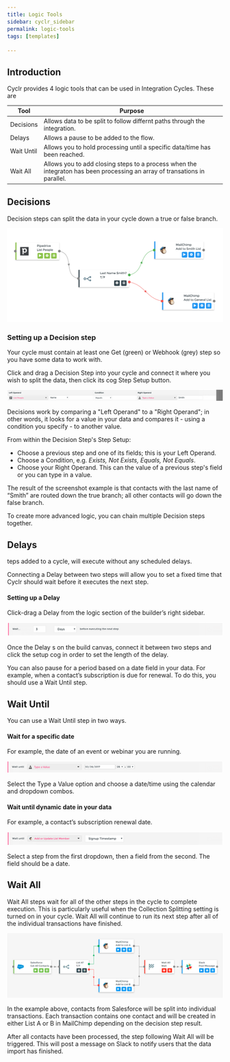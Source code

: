 ```yaml
---
title: Logic Tools
sidebar: cyclr_sidebar
permalink: logic-tools
tags: [templates]

---
```


## Introduction

Cyclr provides 4 logic tools that can be used in Integration Cycles.  These are

| Tool | Purpose |
| --- | --- |
| Decisions | Allows data to be split to follow differnt paths through the integration. |
| Delays | Allows a pause to be added to the flow. |
| Wait Until | Allows you to hold processing until a specific data/time has been reached. |
| Wait All | Allows you to add closing steps to a process when the integraton has been processing an array of transations in parallel.

## Decisions


Decision steps can split the data in your cycle down a true or false branch.

![](./images/decision-example.png)

### Setting up a Decision step

Your cycle must contain at least one Get (green) or Webhook (grey) step so you have some data to work with.

Click and drag a Decision Step into your cycle and connect it where you wish to split the data, then click its cog Step Setup button.

![](./images/decision.png)

Decisions work by comparing a "Left Operand" to a "Right Operand"; in other words, it looks for a value in your data and compares it - using a condition you specify - to another value.

From within the Decision Step's Step Setup:

*   Choose a previous step and one of its fields; this is your Left Operand.
*   Choose a Condition, e.g. _Exists, Not Exists, Equals, Not Equals_.
*   Choose your Right Operand. This can the value of a previous step's field or you can type in a value.

The result of the screenshot example is that contacts with the last name of “Smith” are routed down the true branch; all other contacts will go down the false branch.


To create more advanced logic, you can chain multiple Decision steps together.

## Delays

teps added to a cycle, will execute without any scheduled delays.

Connecting a Delay between two steps will allow you to set a fixed time that Cyclr should wait before it executes the next step.

#### Setting up a Delay

Click-drag a Delay from the logic section of the builder’s right sidebar.

![](./images/delay.png)

Once the Delay s on the build canvas, connect it between two steps and click the setup cog in order to set the length of the delay.

You can also pause for a period based on a date field in your data. For example, when a contact’s subscription is due for renewal. To do this, you should use a Wait Until step.

## Wait Until

You can use a Wait Until step in two ways.

#### Wait for a specific date

For example, the date of an event or webinar you are running.

![](./images/wait-until-fixed-date.png)

Select the Type a Value option and choose a date/time using the calendar and dropdown combos.

#### Wait until dynamic date in your data

For example, a contact’s subscription renewal date.

![](./images/wait-until-dynamic-date.png)

Select a step from the first dropdown, then a field from the second. The field should be a date.

## Wait All

Wait All steps wait for all of the other steps in the cycle to complete execution. This is particularly useful when the Collection Splitting setting is turned on in your cycle. Wait All will continue to run its next step after all of the individual transactions have finished.

![](./images/wait-all-example.png)

In the example above, contacts from Salesforce will be split into individual transactions. Each transaction contains one contact and will be created in either List A or B in MailChimp depending on the decision step result.

After all contacts have been processed, the step following Wait All will be triggered. This will post a message on Slack to notify users that the data import has finished.
